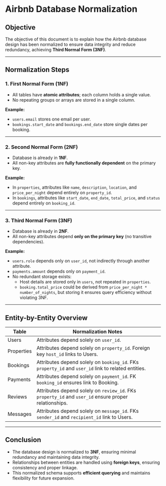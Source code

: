 # Airbnb Database Normalization

## Objective
The objective of this document is to explain how the Airbnb database design has been normalized to ensure data integrity and reduce redundancy, achieving **Third Normal Form (3NF)**.

---

## Normalization Steps

### 1. First Normal Form (1NF)
- All tables have **atomic attributes**; each column holds a single value.
- No repeating groups or arrays are stored in a single column.

**Example:**
- `users.email` stores one email per user.
- `bookings.start_date` and `bookings.end_date` store single dates per booking.

---

### 2. Second Normal Form (2NF)
- Database is already in **1NF**.
- All non-key attributes are **fully functionally dependent** on the primary key.

**Example:**
- In `properties`, attributes like `name`, `description`, `location`, and `price_per_night` depend entirely on `property_id`.
- In `bookings`, attributes like `start_date`, `end_date`, `total_price`, and `status` depend entirely on `booking_id`.

---

### 3. Third Normal Form (3NF)
- Database is already in **2NF**.
- All non-key attributes depend **only on the primary key** (no transitive dependencies).

**Example:**
- `users.role` depends only on `user_id`, not indirectly through another attribute.
- `payments.amount` depends only on `payment_id`.
- No redundant storage exists:
  - Host details are stored only in `users`, not repeated in `properties`.
  - `booking.total_price` could be derived from `price_per_night * number_of_nights`, but storing it ensures query efficiency without violating 3NF.

---

## Entity-by-Entity Overview

| Table      | Normalization Notes |
|------------|-------------------|
| Users      | Attributes depend solely on `user_id`. |
| Properties | Attributes depend solely on `property_id`. Foreign key `host_id` links to Users. |
| Bookings   | Attributes depend solely on `booking_id`. FKs `property_id` and `user_id` link to related entities. |
| Payments   | Attributes depend solely on `payment_id`. FK `booking_id` ensures link to Booking. |
| Reviews    | Attributes depend solely on `review_id`. FKs `property_id` and `user_id` ensure proper relationships. |
| Messages   | Attributes depend solely on `message_id`. FKs `sender_id` and `recipient_id` link to Users. |

---

## Conclusion
- The database design is normalized to **3NF**, ensuring minimal redundancy and maintaining data integrity.
- Relationships between entities are handled using **foreign keys**, ensuring consistency and proper linkage.
- This normalized schema supports **efficient querying** and maintains flexibility for future expansion.
